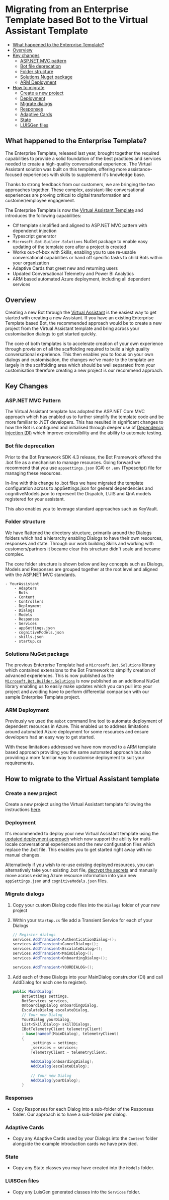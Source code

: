 # Migrating from an Enterprise Template based Bot to the Virtual Assistant Template

- [What happened to the Enterprise Template?](#what-happened-to-the-enterprise-template)
- [Overview](#overview)
- [Key changes](#key-changes)
    - [ASP.NET MVC pattern](#aspnet-mvc-pattern)
    - [Bot file deprecation](#bot-file-deprecation)
    - [Folder structure](#folder-structure)
    - [Solutions Nuget package](#solutions-nuget-package)
    - [ARM Deployment](#arm-deployment)
- [How to migrate](#how-to-migrate)
    - [Create a new project](#create-a-new-project)
    - [Deployment](#deployment)
    - [Migrate dialogs](#migrate-dialogs)
    - [Responses](#responses)
    - [Adaptive Cards](#adaptive-cards)
    - [State](#state)
    - [LUISGen files](#luisgen-files)

## What happened to the Enterprise Template?

The Enterprise Template, released last year, brought together the required capabilities to provide a solid foundation of the best practices and services needed to create a high-quality conversational experience. The Virtual Assistant solution was built on this template, offering more assistance-focused experiences with skills to supplement it's knowledge base.

Thanks to strong feedback from our customers, we are bringing the two approaches together. These complex, assistant-like conversational experiences are proving critical to digital transformation and customer/employee engagement.

The Enterprise Template is now the [Virtual Assistant Template](https://aka.ms/convaivatemplate) and introduces the following capabilities:

- C# template simplified and aligned to ASP.NET MVC pattern with dependenct injection
- Typescript generator
- `Microsoft.Bot.Builder.Solutions` NuGet package to enable easy updating of the template core after a project is created
- Works out-of-box with Skills, enabling you to use re-usable conversational capabilities or hand off specific tasks to child Bots within your organization
- Adaptive Cards that greet new and returning users
- Updated Conversational Telemetry and Power BI Analytics
- ARM based automated Azure deployment, including all dependent services

## Overview

Creating a new Bot through the [Virtual Assistant](/docs/virtual-assistant/README.md) is the easiest way to get started with creating a new Assistant. If you have an existing Enterprise Template based Bot, the recommended approach would be to create a new project from the Virtual Assistant template and bring across your customisation dialogs to get started quickly.

The core of both templates is to accelerate creation of your own experience through provision of all the scaffolding required to build a high quality conversational experience. This then enables you to focus on your own dialogs and customisation, the changes we've made to the template are largely in the scaffolding area which should be well separated from your customisation therefore creating a new project is our recommend approach.

## Key Changes

### ASP.NET MVC Pattern

The Virtual Assistant template has adopted the ASP.NET Core MVC approach which has enabled us to further simplify the template code and be more familiar to .NET developers. This has resulted in significant changes to how the Bot is configured and initialised through deeper use of [Dependency Injection (DI)](https://docs.microsoft.com/en-us/aspnet/core/fundamentals/dependency-injection?view=aspnetcore-2.2) which improve extensibility and the ability to automate testing.

### Bot file deprecation

Prior to the Bot Framework SDK 4.3 release, the Bot Framework offered the .bot file as a mechanism to manage resources. Going forward we recommend that you use `appsettings.json` (C#) or `.env` (Typescript) file for managing these resources. 

In-line with this change to .bot files we have migrated the template configuration across to appSettings.json for general dependencies and cognitiveModels.json to represent the Dispatch, LUIS and QnA models registered for your assistant.

This also enables you to leverage standard approaches such as KeyVault.

### Folder structure

We have flattened the directory structure, primarily around the Dialogs folders which had a hierarchy enabling Dialogs to have their own resources, responses and state. Through our work building Skills and working with customers/partners it became clear this structure didn't scale and became complex.

The core folder structure is shown below and key concepts such as Dialogs, Models and Responses are grouped together at the root level and aligned with the ASP.NET MVC standards.

```
- YourAssistant
    - Adapters
    - Bots
    - Content
    - Controllers
    - Deployment
    - Dialogs
    - Models
    - Responses
    - Services
    - appSettings.json
    - cognitiveModels.json
    - skills.json
    - startup.cs
```

### Solutions NuGet package

The previous Enterprise Template had a `Microsoft.Bot.Solutions` library which contained extensions to the Bot Framework to simplify creation of advanced experiences. This is now published as the [`Microsoft.Bot.Builder.Solutions`](https://www.nuget.org/packages/Microsoft.Bot.Builder.Solutions/) is now published as an additional NuGet library enabling us to easily make updates which you can pull into your project and avoiding have to perform differential comparison with our sample Enterprise Template project.

### ARM Deployment

Previously we used the `msbot` command line tool to automate deployment of dependent resources in Azure. This enabled us to address limitations around automated Azure deployment for some resources and ensure developers had an easy way to get started.

With these limitations addressed we have now moved to a ARM template based approach providing you the same automated approach but also providing a more familiar way to customise deployment to suit your requirements.

## How to migrate to the Virtual Assistant template

### Create a new project

Create a new project using the Virtual Assistant template following the instructions [here](gettingstarted.md#create-a-new-project).

### Deployment

It's recommended to deploy your new Virtual Assistant template using the [updated deployment approach](../common/deploymentsteps.md) which now support the ability for multi-locale conversational experiences and the new configuration files which replace the .bot file. This enables you to get started right away with no manual changes.

Alternatively if you wish to re-use existing deployed resources, you can alternatively take your existing .bot file, [decrypt the secrets](https://docs.microsoft.com/en-us/azure/bot-service/bot-file-basics?view=azure-bot-service-4.0&tabs=csharp) and manually move across existing Azure resource information into your new `appSettings.json` and `cognitiveModels.json` files.

### Migrate dialogs

1. Copy your custom Dialog code files into the `Dialogs` folder of your new project
  
1. Within your `Startup.cs` file add a Transient Service for each of your Dialogs

     ```csharp
    // Register dialogs
    services.AddTransient<AuthenticationDialog>();
    services.AddTransient<CancelDialog>();
    services.AddTransient<EscalateDialog>();
    services.AddTransient<MainDialog>();
    services.AddTransient<OnboardingDialog>();

    services.AddTransient<YOURDIALOG>();
     ``` 

1. Add each of these Dialogs into your MainDialog constructor (DI) and call AddDialog for each one to register).

    ```csharp
    public MainDialog(
        BotSettings settings,
        BotServices services,
        OnboardingDialog onboardingDialog,
        EscalateDialog escalateDialog,
        // Your new Dialog
        YourDialog yourDialog,
        List<SkillDialog> skillDialogs,
        IBotTelemetryClient telemetryClient)
        : base(nameof(MainDialog), telemetryClient)
        {
            _settings = settings;
            _services = services;
            TelemetryClient = telemetryClient;

            AddDialog(onboardingDialog);
            AddDialog(escalateDialog);
            
            // Your new Dialog
            AddDialog(yourDialog);
        }
    ```

### Responses

- Copy Responses for each Dialog into a sub-folder of the Responses folder. Our approach is to have a sub-folder per dialog.

### Adaptive Cards

- Copy any Adaptive Cards used by your Dialogs into the `Content` folder alongside the example introduction cards we have provided.

### State 

- Copy any State classes you may have created into the `Models` folder.

### LUISGen files

- Copy any LuisGen generated classes into the `Services` folder.



